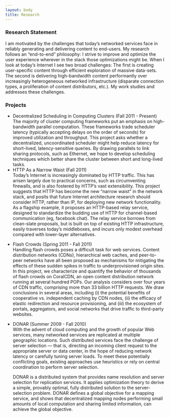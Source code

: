 ```yaml
---
layout: body
title: Research
---
```


### Research Statement

I am motivated by the challenges that today’s networked services face in
reliably generating and delivering content to end-users. My research follows
an “end-to-end” philosophy: I strive to improve and optimize the user
experience wherever in the stack those optimizations might be. When I look
at today’s Internet I see two broad challenges: The first is creating
user-specific content through efficient exploration of massive data-sets.
The second is delivering high-bandwidth content performantly over
increasingly heterogeneous networked infrastructure (disparate connection
types, a proliferation of content distributors, etc.). My work studies and
addresses these challenges.

### Projects
 * <span class="proj_title"> 
     Decentralized Scheduling in Computing Clusters
   </span> 
   <span class="proj_dates">(Fall 2011 - Present)</span>
   <br>
    The majority of cluster computing frameworks put an emphasis on
    high-bandwidth parallel computation. These frameworks trade scheduler
    latency (typically accepting delays on the order of seconds) for improved
    utilization and throughput. This project asks whether a decentralized,
    uncoordinated scheduler might help reduce latency for short-lived,
    latency-sensitive queries.  By drawing parallels to link sharing protocols,
    such as Ethernet, we hope to develop scheduling techniques which better
    share the cluster between short and long-lived tasks.
 * <span class="proj_title">
   HTTP As a Narrow Waist </span> 
   <span class="proj_dates">(Fall 2011) </span> 
    <br/>
    Today’s Internet is increasingly dominated by HTTP traffic. This has arisen
    largely due to practical concerns, such as circumventing firewalls, and is
    also fostered by HTTP’s vast extensibility. This project suggests that HTTP
    has become the new “narrow waist” in the network stack, and posits that
    future Internet architecture research should consider HTTP, rather than IP,
    for deploying new network functionality. As a flagship example, it proposes
    an HTTP-based relay service, designed to standardize the budding use of
    HTTP for channel-based communication (eg, facebook chat). The relay service
    borrows from clean-slate proposals, but is built on top of existing HTTP
    infrastructure, easily traverses today’s middleboxes, and incurs only
    modest overhead compared with lower-layer alternatives.
 * <span class="proj_title">Flash Crowds </span> 
   <span class="proj_dates">(Spring 2011 - Fall 2011)</span> 
    <br />
    Handling flash crowds poses a difficult task for web services. Content
    distribution networks (CDNs), hierarchical web caches, and peer-to-peer
    networks have all been proposed as mechanisms for mitigating the effects
    of these sudden spikes in traffic to underprovisioned origin sites.  In
    this project, we characterize and quantify the behavior of thousands of
    flash crowds on CoralCDN, an open content distribution network running
    at several hundred POPs.  Our analysis considers over four years of CDN
    traffic, comprising more than 33 billion HTTP requests.  We draw
    conclusions in several areas, including (i) the potential benefits
    of cooperative vs. independent caching by CDN nodes, (ii) the
    efficacy of elastic redirection and resource provisioning, and (iii)
    the ecosystem of portals, aggregators, and social networks that drive
    traffic to third-party websites.
 * <span class="proj_title">DONAR</span> 
   <span class="proj_dates">(Summer 2009 - Fall 2010)</span>
    <br />
    With the advent of cloud computing and the growth of popular Web services,
    many networked services are replicated at multiple geographic locations.
    Such distributed services face the challenge of server selection — that is,
    directing an incoming client request to the appropriate server or data
    center, in the hope of reducing network latency or carefully tuning server
    loads. To meet these potentially conflicting goals, existing approaches use
    heuristics or rely on central coordination to perform server selection.

    DONAR is a distributed system that provides name resolution and server 
    selection for replication services.  It  applies optimization theory to 
    derive a simple, provably optimal, fully distributed solution to the 
    server-selection problem. DONAR defines a global objective for a 
    mapping service, and shows that decentralized mapping nodes performing 
    small amounts of local computation and sharing limited information, 
    can achieve the global objective.
